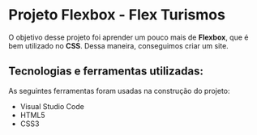 # Projeto Flexbox - Flex Turismos  

O objetivo desse projeto foi aprender um pouco mais de **Flexbox**, que é bem utilizado no **CSS**. Dessa maneira, conseguimos criar um site.

## Tecnologias e ferramentas utilizadas:

As seguintes ferramentas foram usadas na construção do projeto:

* Visual Studio Code
* HTML5
* CSS3

